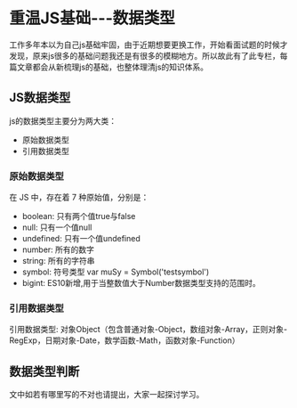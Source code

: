 # 重温JS基础---数据类型
工作多年本以为自己js基础牢固，由于近期想要更换工作，开始看面试题的时候才发现，原来js很多的基础问题我还是有很多的模糊地方。所以故此有了此专栏，每篇文章都会从新梳理js的基础，也整体理清js的知识体系。

## JS数据类型
js的数据类型主要分为两大类：
+ 原始数据类型
+ 引用数据类型

### 原始数据类型
在 JS 中，存在着 7 种原始值，分别是：
+ boolean: 只有两个值true与false
+ null: 只有一个值null
+ undefined: 只有一个值undefined
+ number: 所有的数字
+ string: 所有的字符串
+ symbol: 符号类型 var muSy = Symbol('testsymbol')
+ bigint: ES10新增,用于当整数值大于Number数据类型支持的范围时。

### 引用数据类型
引用数据类型: 对象Object（包含普通对象-Object，数组对象-Array，正则对象-RegExp，日期对象-Date，数学函数-Math，函数对象-Function）

## 数据类型判断

文中如若有哪里写的不对也请提出，大家一起探讨学习。